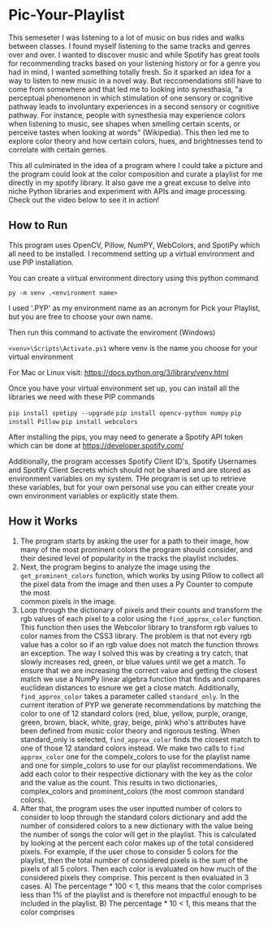 # Pic-Your-Playlist
This semeseter I was listening to a lot of music on bus rides and walks between classes. I found myself listening to the same tracks and genres over and over. I wanted to discover music and while Spotify has great tools for recommending tracks based on your listening history or for a genre you had in mind, I wanted something totally fresh. So it sparked an idea for a way to listen to new music in a novel way. But reccomendations still have to come from somewhere and that led me to looking into synesthasia, "a perceptual phenomenon in which stimulation of one sensory or cognitive pathway leads to involuntary experiences in a second sensory or cognitive pathway. For instance, people with synesthesia may experience colors when listening to music, see shapes when smelling certain scents, or perceive tastes when looking at words" (Wikipedia). This then led me to explore color theory and how certain colors, hues, and brightnesses tend to correlate with certain gernes. 

This all culminated in the idea of a program where I could take a picture and the program could look at the color composition and curate a playlist for me directly in my spotify library. It also gave me a great excuse to delve into niche Python libraries and experiment with APIs and image processing. Check out the video below to see it in action!


## How to Run

This program uses OpenCV, Pillow, NumPY, WebColors, and SpotiPy which all need to be installed. I recommend setting up a virtual environment and use PIP installation.

You can create a virtual environment directory using this python command 

`py -m venv .<environment name>`

I used '.PYP' as my environment name as an acronym for Pick your Playlist, but you are free to choose your own name.

Then run this command to activate the enviroment (Windows)

`<venv>\Scripts\Activate.ps1` where venv is the name you choose for your virtual environment

For Mac or Linux visit: https://docs.python.org/3/library/venv.html

Once you have your virtual environment set up, you can install all the libraries we need with these PIP commands

`pip install spotipy --upgrade`
`pip install opencv-python numpy`
`pip install Pillow`
`pip install webcolors`

After installing the pips, you may need to generate a Spotify API token which can be done at https://developer.spotify.com/ 

Additionally, the program accesses Spotify Client ID's, Spotify Usernames and Spotify Client Secrets which should not be shared and are stored as environment variables on my system. THe program is set up to retrieve these variables, but for your own personal use you can either create your own environment variables or explicitly state them.


## How it Works

1) The program starts by asking the user for a path to their image, how many of the most prominent colors the program should consider, and their desired level of popularity in the tracks the playlist includes.
2) Next, the program begins to analyze the image using the `get_prominent_colors` function, which works by using Pillow to collect all the pixel data from the image and then uses a Py Counter to compute the most  
   common pixels in the image.
3) Loop through the dictionary of pixels and their counts and transform the rgb values of each pixel to a color using the `find_approx_color` function. This function then uses the Webcolor library to transform       rgb values to color names from the CSS3 library. The problem is that not every rgb value has a color so if an rgb value does not match the function throws an exception. The way I solved this was by creating a     try catch, that slowly increases red, green, or blue values until we get a match. To ensure that we are increasing the correct value and getting the closest match we use a NumPy linear algebra function that       finds and compares euclidean distances to esnure we get a close match. Additionally, `find_approx_color` takes a parameter called `standard_only`. In the current iteration of PYP we generate recommendations by    matching the color to one of 12 standard colors {red, blue, yellow, purple, orange, green, brown, black, white, gray, beige, pink} who's attributes have been defined from music color theory and rigorous 
   testing. When standard_only is selected, `find_approx_color` finds the closest match to one of those 12 standard colors instead. We make two calls to `find approx_color` one for the compelx_colors to use for      the playlist name and one for simple_colors to use for our playlist recommendations. We add each color to their respective dictionary with the key as the color and the value as the count. This results in two 
   dictionaries, complex_colors and prominent_colors (the most common standard colors).
4) After that, the program uses the user inputted number of colors to consider to loop through the standard colors dictionary and add the number of considered colors to a new dictionary with the value being the      number of songs the color will get in the playlist. This is calculated by looking at the percent each color makes up of the total considered pixels. For example, if the user chose to consider 5 colors for the 
   playlist, then the total number of considered pixels is the sum of the pixels of all 5 colors. Then each color is evaluated on how much of the considered pixels they comprise. This percent is then evaluated in    3 cases.
   A) The percentage * 100 < 1, this means that the color comprises less than 1% of the playlist and is therefore not impactful enough to be included in the playlist.
   B) The percentage * 10 < 1, this means that the color comprises
